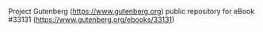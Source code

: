 Project Gutenberg (https://www.gutenberg.org) public repository for eBook #33131 (https://www.gutenberg.org/ebooks/33131)
